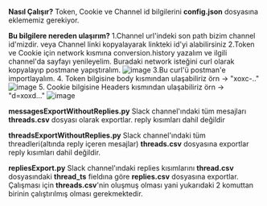 **Nasıl Çalışır?**
Token, Cookie ve Channel id bilgilerini **config.json** dosyasına eklememiz gerekiyor.

**Bu bilgilere nereden ulaşırım?**
1.Channel url'indeki son path bizim channel id'mizdir. veya Channel linki kopyalayarak linkteki id'yi alabilirsiniz
2.Token ve Cookie için network kısmına conversion.history yazalım ve ilgili channel'da sayfayı yenileyelim. Buradaki network isteğini curl olarak kopyalayıp postmane yapıştıralım.
![image](https://github.com/user-attachments/assets/1e605e56-8708-4feb-ac60-ca9830582d6f)
3.Bu curl'ü postman'e importlayalım.
4. Token bilgisine body kısmından ulaşabiliriz örn -> "xoxc-.." ![image](https://github.com/user-attachments/assets/44e9fa4a-bdd2-4ca6-ade3-c0e5f78578b1)
5. Cookie bilgisine Headers kısmından ulaşabiliriz örn -> "d=xoxd..." ![image](https://github.com/user-attachments/assets/e6f31f8e-48ac-4e26-847f-e562c3d14e48)

**messagesExportWithoutReplies.py**
Slack channel'ındaki tüm mesajları **threads.csv** dosyası olarak exportlar. reply kısımları dahil değildir

**threadsExportWithoutReplies.py**
Slack channel'ındaki tüm threadleri(altında reply içeren mesajlar) **threads.csv** dosyasına exportlar reply kısımları dahil değildir.

**repliesExport.py**
Slack channel'ındaki replies kısımlarını **thread.csv** dosyasındaki **thread_ts** fieldına göre **replies.csv** dosyasına exportlar. Çalışması için **threads.csv**'nin oluşmuş olması yani yukarıdaki 2 komuttan birinin çalıştırılmış olması gerekmektedir.
